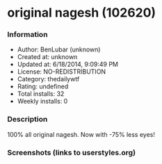 # original nagesh (102620)

### Information
- Author: BenLubar (unknown)
- Created at: unknown
- Updated at: 6/18/2014, 9:09:49 PM
- License: NO-REDISTRIBUTION
- Category: thedailywtf
- Rating: undefined
- Total installs: 32
- Weekly installs: 0


### Description
100% all original nagesh. Now with -75% less eyes!


### Screenshots (links to userstyles.org)



